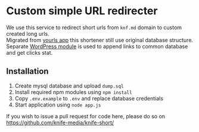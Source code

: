 # Custom simple URL redirecter

We use this service to redirect short urls from `knf.md` domain to custom created long urls.  
Migrated from [yourls app](https://github.com/YOURLS/YOURLS) this shortener still use original database structure.  
Separate [WordPress module](https://github.com/knife-media/knife-theme/blob/develop/app/core/modules/short-manager.php) is used to append links to common database and get clicks stat.  

## Installation

1. Create mysql database and upload `dump.sql` 
2. Install required npm modules using `npm install`
3. Copy `.env.example` to `.env` and replace database credentials
3. Start application using `node app.js`

If you wish to issue a pull request for code here, please do so on https://github.com/knife-media/knife-short/
